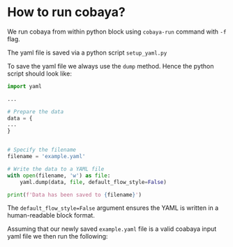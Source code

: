 # How to run cobaya?

We run cobaya from within python block using `cobaya-run` command with `-f` flag.

The yaml file is saved via a python script `setup_yaml.py`

To save the yaml file we always use the `dump` method. Hence the python script should look like:

```python
import yaml

...

# Prepare the data
data = {
...
}


# Specify the filename
filename = 'example.yaml'

# Write the data to a YAML file
with open(filename, 'w') as file:
    yaml.dump(data, file, default_flow_style=False)

print(f'Data has been saved to {filename}')
```

The `default_flow_style=False` argument ensures the YAML is written in a human-readable block format.

Assuming that our newly saved `example.yaml` file is a valid coabaya input yaml file we then run the following:





